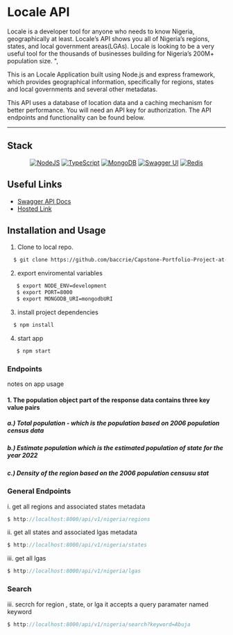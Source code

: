 # Locale API

Locale is a developer tool for anyone who needs to know Nigeria, geographically at least. Locale’s API shows you all of Nigeria’s regions, states, and local government areas(LGAs). Locale is looking to be a very useful tool for the thousands of businesses building for Nigeria’s 200M+ population size. ",

This is an Locale Application built using Node.js and express framework, which provides geographical information, specifically for regions, states and local governments and several other metadatas.

This API uses a database of location data and a caching mechanism for better performance. You will need an API key for authorization. The API endpoints and functionality can be found below.

---

## Stack

<div align="center">

<a href="">![NodeJS](https://img.shields.io/badge/node.js-6DA55F?style=for-the-badge&logo=node.js&logoColor=white)</a>
<a href="">![TypeScript](https://img.shields.io/badge/typescript-%23007ACC.svg?style=for-the-badge&logo=typescript&logoColor=white)</a>
<a href="">![MongoDB](https://img.shields.io/badge/MongoDB-47A248?style=for-the-badge&logo=mongodb&logoColor=white)</a>
<a href="">![Swagger UI](https://img.shields.io/badge/Swagger-UI-85EA2D?style=for-the-badge&logo=swagger&logoColor=black)</a>
<a href="">![Redis](https://img.shields.io/badge/Redis-DC382D?style=for-the-badge&logo=redis&logoColor=white)</a>

</div>

## Useful Links

- [Swagger API Docs](https://locale-api.onrender.com/api)
- [Hosted Link](https://locale-api.onrender.com/)

## Installation and Usage

1. Clone to local repo.

```bash
  $ git clone https://github.com/baccrie/Capstone-Portfolio-Project-at-ALTSchool-Africa
```

2. export enviromental variables

```bash
   $ export NODE_ENV=development
   $ export PORT=8000
   $ export MONGODB_URI=mongodbURI
```

3. install project dependencies

```bash
  $ npm install
```

4. start app

```bash
   $ npm start
```

### Endpoints

notes on app usage

#### 1. The population object part of the response data contains three key value pairs

##### a.) Total population - which is the population based on 2006 population census data

##### b.) Estimate population which is the estimated population of state for the year 2022

##### c.) Density of the region based on the 2006 population censusu stat

### General Endpoints

i. get all regions and associated states metadata

```c
$ http://localhost:8000/api/v1/nigeria/regions
```

ii. get all states and associated lgas metadata

```c
$ http://localhost:8000/api/v1/nigeria/states
```

iii. get all lgas

```c
$ http://localhost:8000/api/v1/nigeria/lgas
```

### Search

iii. secrch for region , state, or lga
it accepts a query paramater named keyword

```c
$ http://localhost:8000/api/v1/nigeria/search?keyword=Abuja
```

